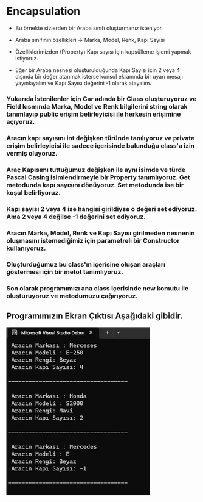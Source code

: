 # Encapsulation

- Bu örnekte sizlerden bir Araba sınıfı oluşturmanız isteniyor.  

- Araba sınıfının özellikleri -> Marka, Model, Renk, Kapı Sayısı

- Özelliklerimizden (Property) Kapı sayısı için kapsülleme işlemi yapmak istiyoruz.  

- Eğer bir Araba nesnesi oluşturulduğunda Kapı Sayısı için 2 veya 4 dışında bir değer atanmak isterse konsol ekranında bir uyarı mesajı yayınlayalım ve Kapı Sayısı değerini -1 olarak atayalım.  

### Yukarıda İstenilenler için Car adında bir Class oluşturuyoruz ve Field kısmında Marka, Model ve Renk bilgilerini string olarak tanımlayıp public erişim belirleyicisi ile herkesin erişimine açıyoruz.  
### Aracın kapı sayısını int değişken türünde tanılıyoruz ve private erişim belirleyicisi ile sadece içerisinde bulunduğu class'a izin vermiş oluyoruz.  
### Araç Kapısımı tuttuğumuz değişken ile aynı isimde ve türde Pascal Casing isimlendirmeyle bir Property tanımlıyoruz. Get metodunda kapı sayısını dönüyoruz. Set metodunda ise bir koşul belirliyoruz.  
### Kapı sayısı 2 veya 4 ise hangisi girildiyse o değeri set ediyoruz. Ama 2 veya 4 değilse -1 değerini set ediyoruz.  
### Aracın Marka, Model, Renk ve Kapı Sayısı girilmeden nesnenin oluşmasını istemediğimiz için parametreli bir Constructor kullanıyoruz.  
### Oluşturduğumuz bu class'ın içerisine oluşan araçları göstermesi için bir metot tanımlıyoruz.  
### Son olarak programımızı ana class içerisinde new komutu ile oluşturuyoruz ve metodumuzu çağırıyoruz.  

## Programımızın Ekran Çıktısı Aşağıdaki gibidir.  
![DisplayCar](https://github.com/ugurarican/Encapsulation/blob/master/Encapsulation.png)
